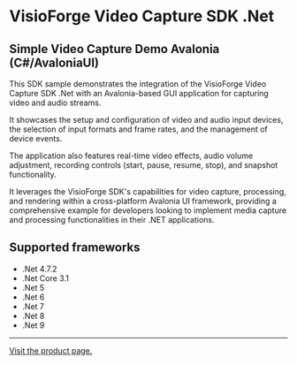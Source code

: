 ﻿# VisioForge Video Capture SDK .Net

## Simple Video Capture Demo Avalonia (C#/AvaloniaUI)

This SDK sample demonstrates the integration of the VisioForge Video Capture SDK .Net with an Avalonia-based GUI application for capturing video and audio streams.

It showcases the setup and configuration of video and audio input devices, the selection of input formats and frame rates, and the management of device events.

The application also features real-time video effects, audio volume adjustment, recording controls (start, pause, resume, stop), and snapshot functionality.

It leverages the VisioForge SDK's capabilities for video capture, processing, and rendering within a cross-platform Avalonia UI framework, providing a comprehensive example for developers looking to implement media capture and processing functionalities in their .NET applications.

## Supported frameworks

* .Net 4.7.2
* .Net Core 3.1
* .Net 5
* .Net 6
* .Net 7
* .Net 8
* .Net 9
  
---

[Visit the product page.](https://www.visioforge.com/video-capture-sdk-net)
